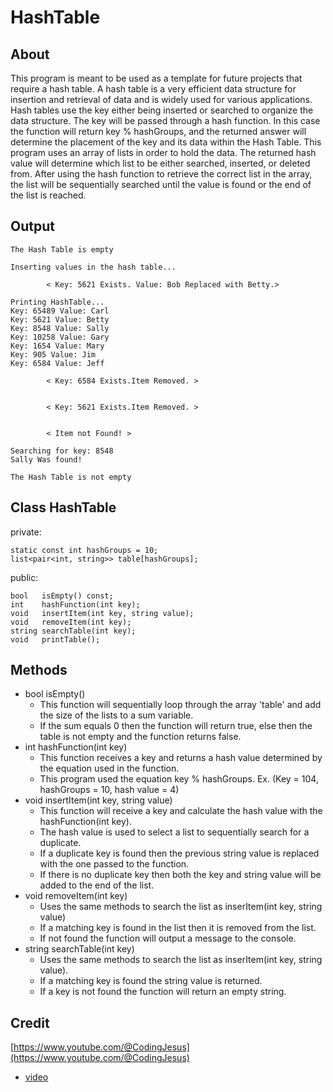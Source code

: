 # HashTable

## About
This program is meant to be used as a template for future projects that require a hash table. A hash table is a very efficient data structure for insertion and retrieval of data and is widely used for various applications. Hash tables use the key either being inserted or searched to organize the data structure. The key will be passed through a hash function. In this case the function will return key % hashGroups, and the returned answer will determine the placement of the key and its data within the Hash Table. This program uses an array of lists in order to hold the data. The returned hash value will determine which list to be either searched, inserted, or deleted from. After using the hash function to retrieve the correct list in the array, the list will be sequentially searched until the value is found or the end of the list is reached.

## Output
```
The Hash Table is empty

Inserting values in the hash table...

        < Key: 5621 Exists. Value: Bob Replaced with Betty.>

Printing HashTable...
Key: 65489 Value: Carl
Key: 5621 Value: Betty
Key: 8548 Value: Sally
Key: 10258 Value: Gary
Key: 1654 Value: Mary
Key: 905 Value: Jim
Key: 6584 Value: Jeff

        < Key: 6584 Exists.Item Removed. >


        < Key: 5621 Exists.Item Removed. >


        < Item not Found! >

Searching for key: 8548
Sally Was found!

The Hash Table is not empty
```
## Class HashTable
private:

	static const int hashGroups = 10;
	list<pair<int, string>> table[hashGroups]; 

public:

	bool   isEmpty() const;
	int    hashFunction(int key);
	void   insertItem(int key, string value);
	void   removeItem(int key);
	string searchTable(int key);
	void   printTable();


## Methods
- bool isEmpty()
  - This function will sequentially loop through the array 'table' and add the size of the lists to a sum variable.
  - If the sum equals 0 then the function will return true, else then the table is not empty and the function returns false.
- int hashFunction(int key)
  - This function receives a key and returns a hash value determined by the equation used in the function.
  - This program used the equation key % hashGroups. Ex. (Key = 104, hashGroups = 10, hash value = 4)
- void insertItem(int key, string value)
  - This function will receive a key and calculate the hash value with the hashFunction(int key).
  - The hash value is used to select a list to sequentially search for a duplicate.
  - If a duplicate key is found then the previous string value is replaced with the one passed to the function.
  - If there is no duplicate key then both the key and string value will be added to the end of the list.
- void removeItem(int key)
  - Uses the same methods to search the list as inserItem(int key, string value)
  - If a matching key is found in the list then it is removed from the list.
  - If not found the function will output a message to the console.
- string searchTable(int key)
  - Uses the same methods to search the list as inserItem(int key, string value).
  - If a matching key is found the string value is returned.
  - If a key is not found the function will return an empty string.
 
    


## Credit
[https://www.youtube.com/@CodingJesus](https://www.youtube.com/@CodingJesus)
- [video](https://www.youtube.com/watch?v=2_3fR-k-LzI)

